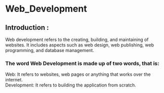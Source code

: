 # Web_Development

## Introduction :

Web development refers to the creating, building, and maintaining of websites. It includes aspects such as web design, web publishing, web programming, and database management. 


### The word Web Development is made up of two words, that is: <br>

Web: It refers to websites, web pages or anything that works over the internet.<br>
Development: It refers to building the application from scratch. <br>
